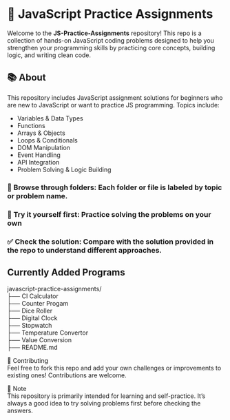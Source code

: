 # 🧠 JavaScript Practice Assignments

Welcome to the **JS-Practice-Assignments** repository! This repo is a collection of hands-on JavaScript coding problems designed to help you strengthen your programming skills by practicing core concepts, building logic, and writing clean code.

## 📚 About

This repository includes JavaScript assignment solutions for beginners who are new to JavaScript or want to practice JS programming. Topics include:

- Variables & Data Types
- Functions
- Arrays & Objects
- Loops & Conditionals
- DOM Manipulation
- Event Handling
- API Integration
- Problem Solving & Logic Building

### 📂 Browse through folders: Each folder or file is labeled by topic or problem name.
### 🧠 Try it yourself first: Practice solving the problems on your own
### ✅ Check the solution: Compare with the solution provided in the repo to understand different approaches.

## Currently Added Programs <br>
javascript-practice-assignments/ <br>
├── CI Calculator <br>
├── Counter Progam <br>
├── Dice Roller <br>
├── Digital Clock <br>
├── Stopwatch <br>
├── Temperature Convertor <br>
├── Value Conversion <br>
├── README.md

🤝 Contributing <br>
Feel free to fork this repo and add your own challenges or improvements to existing ones! Contributions are welcome.

📢 Note <br>
This repository is primarily intended for learning and self-practice. It’s always a good idea to try solving problems first before checking the answers.

